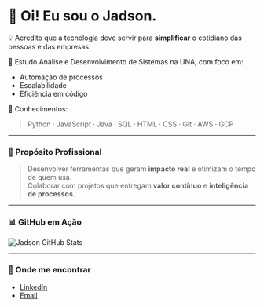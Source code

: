 # 👋 Oi! Eu sou o Jadson.

💡 Acredito que a tecnologia deve servir para **simplificar** o cotidiano das pessoas e das empresas.

🧩 Estudo Análise e Desenvolvimento de Sistemas na UNA, com foco em:
- Automação de processos
- Escalabilidade
- Eficiência em código

🔧 Conhecimentos:
> Python · JavaScript · Java · SQL · HTML · CSS · Git · AWS · GCP

---

### 📌 Propósito Profissional

> Desenvolver ferramentas que geram **impacto real** e otimizam o tempo de quem usa.  
> Colaborar com projetos que entregam **valor contínuo** e **inteligência de processos**.

---

### 📊 GitHub em Ação

![Jadson GitHub Stats](https://github-readme-stats.vercel.app/api?username=SEU_USUARIO&show_icons=true&theme=solarized-light)

---

### 📮 Onde me encontrar

- [LinkedIn](https://linkedin.com/in/SEU-LINKEDIN)  
- [Email](mailto:jadson@email.com)
